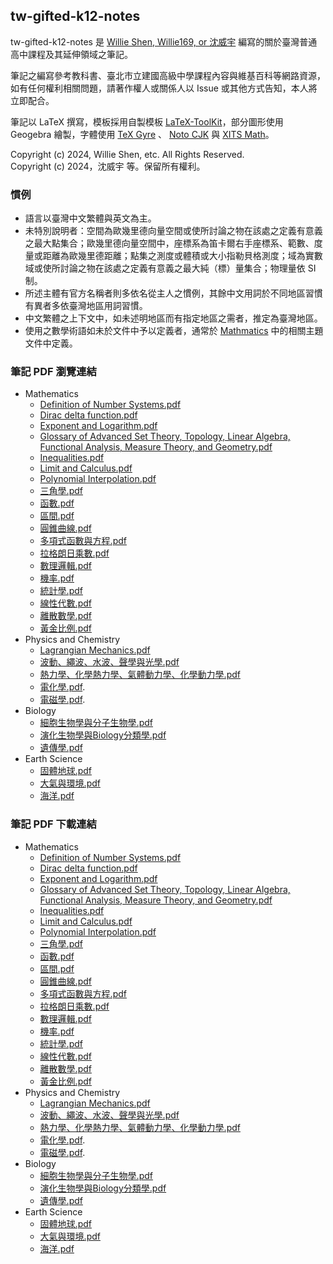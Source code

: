 ## tw-gifted-k12-notes

tw-gifted-k12-notes 是 [Willie Shen, Willie169, or 沈威宇](https://github.com/Willie169) 編寫的關於臺灣普通高中課程及其延伸領域之筆記。

筆記之編寫參考教科書、臺北市立建國高級中學課程內容與維基百科等網路資源，如有任何權利相關問題，請著作權人或關係人以 Issue 或其他方式告知，本人將立即配合。

筆記以 LaTeX 撰寫，模板採用自製模板 [LaTeX-ToolKit](https://github.com/Willie169/LaTeX-ToolKit)，部分圖形使用 Geogebra 繪製，字體使用 [TeX Gyre](https://ctan.org/pkg/tex-gyre) 、 [Noto CJK](https://github.com/notofonts/noto-cjk) 與 [XITS Math](https://github.com/aliftype/xits)。

Copyright (c) 2024, Willie Shen, etc. All Rights Reserved.<br />
Copyright (c) 2024，沈威宇 等。保留所有權利。

### 慣例

- 語言以臺灣中文繁體與英文為主。
- 未特別說明者：空間為歐幾里德向量空間或使所討論之物在該處之定義有意義之最大點集合；歐幾里德向量空間中，座標系為笛卡爾右手座標系、範數、度量或距離為歐幾里德距離；點集之測度或體積或大小指勒貝格測度；域為實數域或使所討論之物在該處之定義有意義之最大純（標）量集合；物理量依 SI 制。
- 所述主體有官方名稱者則多依名從主人之慣例，其餘中文用詞於不同地區習慣有異者多依臺灣地區用詞習慣。
- 中文繁體之上下文中，如未述明地區而有指定地區之需者，推定為臺灣地區。
- 使用之數學術語如未於文件中予以定義者，通常於 [Mathmatics](Mathmatics) 中的相關主題文件中定義。

### 筆記 PDF 瀏覽連結

- Mathematics
  - [Definition of Number Systems.pdf](Mathematics/Definition%20of%20Number%20Systems.pdf)
  - [Dirac delta function.pdf](Mathematics/Dirac%20delta%20function.pdf)
  - [Exponent and Logarithm.pdf](Mathematics/Exponent%20and%20Logarithm.pdf)
  - [Glossary of Advanced Set Theory, Topology, Linear Algebra, Functional Analysis, Measure Theory, and Geometry.pdf](Mathematics/Glossary%20of%20Advanced%20Set%20Theory,%20Topology,%20Linear%20Algebra,%20Functional%20Analysis,%20Measure%20Theory,%20and%20Geometry.pdf)
  - [Inequalities.pdf](Mathematics/Inequalities.pdf)
  - [Limit and Calculus.pdf](Mathematics/Limit%20and%20Calculus.pdf)
  - [Polynomial Interpolation.pdf](Mathematics/Polynomial%20Interpolation.pdf)
  - [三角學.pdf](Mathematics/三角學.pdf)
  - [函數.pdf](Mathematics/函數.pdf)
  - [區間.pdf](Mathematics/區間.pdf)
  - [圓錐曲線.pdf](Mathematics/圓錐曲線.pdf)
  - [多項式函數與方程.pdf](Mathematics/多項式函數與方程.pdf)
  - [拉格朗日乘數.pdf](Mathematics/拉格朗日乘數.pdf)
  - [數理邏輯.pdf](Mathematics/數理邏輯.pdf)
  - [機率.pdf](Mathematics/機率.pdf)
  - [統計學.pdf](Mathematics/統計學.pdf)
  - [線性代數.pdf](Mathematics/線性代數.pdf)
  - [離散數學.pdf](Mathematics/離散數學.pdf)
  - [黃金比例.pdf](Mathematics/黃金比例.pdf)
- Physics and Chemistry
  - [Lagrangian Mechanics.pdf](Physics%20and%20Chemistry/Lagrangian%20Mechanics.pdf)
  - [波動、繩波、水波、聲學與光學.pdf](Physics%20and%20Chemistry/波動、繩波、水波、聲學與光學.pdf)
  - [熱力學、化學熱力學、氣體動力學、化學動力學.pdf](Physics%20and%20Chemistry/熱力學、化學熱力學、氣體動力學、化學動力學.pdf)
  - [電化學.pdf](Physics%20and%20Chemistry/電化學.pdf).
  - [電磁學.pdf](Physics%20and%20Chemistry/電磁學.pdf).
- Biology
  - [細胞生物學與分子生物學.pdf](Biology/細胞生物學與分子生物學.pdf)
  - [演化生物學與Biology分類學.pdf](Biology/演化生物學與Biology分類學.pdf)
  - [遺傳學.pdf](Biology/遺傳學.pdf)
- Earth Science
  - [固體地球.pdf](Earth%20Science/固體地球.pdf)
  - [大氣與環境.pdf](Earth%20Science/大氣與環境.pdf)
  - [海洋.pdf](Earth%20Science/海洋.pdf)

### 筆記 PDF 下載連結

- Mathematics
  - [Definition of Number Systems.pdf](https://raw.githubusercontent.com/Willie169/tw-gifted-k12-notes/main/Mathematics/Definition%20of%20Number%20Systems.pdf)
  - [Dirac delta function.pdf](https://raw.githubusercontent.com/Willie169/tw-gifted-k12-notes/main/Mathematics/Dirac%20delta%20function.pdf)
  - [Exponent and Logarithm.pdf](https://raw.githubusercontent.com/Willie169/tw-gifted-k12-notes/main/Mathematics/Exponent%20and%20Logarithm.pdf)
  - [Glossary of Advanced Set Theory, Topology, Linear Algebra, Functional Analysis, Measure Theory, and Geometry.pdf](https://raw.githubusercontent.com/Willie169/tw-gifted-k12-notes/main/Mathematics/Glossary%20of%20Advanced%20Set%20Theory,%20Topology,%20Linear%20Algebra,%20Functional%20Analysis,%20Measure%20Theory,%20and%20Geometry.pdf)
  - [Inequalities.pdf](https://raw.githubusercontent.com/Willie169/tw-gifted-k12-notes/main/Mathematics/Inequalities.pdf)
  - [Limit and Calculus.pdf](https://raw.githubusercontent.com/Willie169/tw-gifted-k12-notes/main/Mathematics/Limit%20and%20Calculus.pdf)
  - [Polynomial Interpolation.pdf](https://raw.githubusercontent.com/Willie169/tw-gifted-k12-notes/main/Mathematics/Polynomial%20Interpolation.pdf)
  - [三角學.pdf](https://raw.githubusercontent.com/Willie169/tw-gifted-k12-notes/main/Mathematics/三角學.pdf)
  - [函數.pdf](https://raw.githubusercontent.com/Willie169/tw-gifted-k12-notes/main/Mathematics/函數.pdf)
  - [區間.pdf](https://raw.githubusercontent.com/Willie169/tw-gifted-k12-notes/main/Mathematics/區間.pdf)
  - [圓錐曲線.pdf](https://raw.githubusercontent.com/Willie169/tw-gifted-k12-notes/main/Mathematics/圓錐曲線.pdf)
  - [多項式函數與方程.pdf](https://raw.githubusercontent.com/Willie169/tw-gifted-k12-notes/main/Mathematics/多項式函數與方程.pdf)
  - [拉格朗日乘數.pdf](https://raw.githubusercontent.com/Willie169/tw-gifted-k12-notes/main/Mathematics/拉格朗日乘數.pdf)
  - [數理邏輯.pdf](https://raw.githubusercontent.com/Willie169/tw-gifted-k12-notes/main/Mathematics/數理邏輯.pdf)
  - [機率.pdf](https://raw.githubusercontent.com/Willie169/tw-gifted-k12-notes/main/Mathematics/機率.pdf)
  - [統計學.pdf](https://raw.githubusercontent.com/Willie169/tw-gifted-k12-notes/main/Mathematics/統計學.pdf)
  - [線性代數.pdf](https://raw.githubusercontent.com/Willie169/tw-gifted-k12-notes/main/Mathematics/線性代數.pdf)
  - [離散數學.pdf](https://raw.githubusercontent.com/Willie169/tw-gifted-k12-notes/main/Mathematics/離散數學.pdf)
  - [黃金比例.pdf](https://raw.githubusercontent.com/Willie169/tw-gifted-k12-notes/main/Mathematics/黃金比例.pdf)
- Physics and Chemistry
  - [Lagrangian Mechanics.pdf](https://raw.githubusercontent.com/Willie169/tw-gifted-k12-notes/main/Physics%20and%20Chemistry/Lagrangian%20Mechanics.pdf)
  - [波動、繩波、水波、聲學與光學.pdf](https://raw.githubusercontent.com/Willie169/tw-gifted-k12-notes/main/Physics%20and%20Chemistry/波動、繩波、水波、聲學與光學.pdf)
  - [熱力學、化學熱力學、氣體動力學、化學動力學.pdf](https://raw.githubusercontent.com/Willie169/tw-gifted-k12-notes/main/Physics%20and%20Chemistry/熱力學、化學熱力學、氣體動力學、化學動力學.pdf)
  - [電化學.pdf](https://raw.githubusercontent.com/Willie169/tw-gifted-k12-notes/main/Physics%20and%20Chemistry/電化學.pdf).
  - [電磁學.pdf](https://raw.githubusercontent.com/Willie169/tw-gifted-k12-notes/main/Physics%20and%20Chemistry/電磁學.pdf).
- Biology
  - [細胞生物學與分子生物學.pdf](https://raw.githubusercontent.com/Willie169/tw-gifted-k12-notes/main/Biology/細胞生物學與分子生物學.pdf)
  - [演化生物學與Biology分類學.pdf](https://raw.githubusercontent.com/Willie169/tw-gifted-k12-notes/main/Biology/演化生物學與Biology分類學.pdf)
  - [遺傳學.pdf](https://raw.githubusercontent.com/Willie169/tw-gifted-k12-notes/main/Biology/遺傳學.pdf)
- Earth Science
  - [固體地球.pdf](https://raw.githubusercontent.com/Willie169/tw-gifted-k12-notes/main/Earth%20Science/固體地球.pdf)
  - [大氣與環境.pdf](https://raw.githubusercontent.com/Willie169/tw-gifted-k12-notes/main/Earth%20Science/大氣與環境.pdf)
  - [海洋.pdf](https://raw.githubusercontent.com/Willie169/tw-gifted-k12-notes/main/Earth%20Science/海洋.pdf)
  